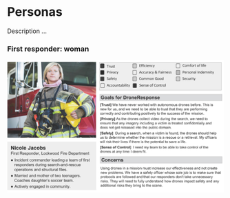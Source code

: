 # Personas

Description ...

### First responder: woman

![First responder -- woman](first-responder-woman.jpg)
